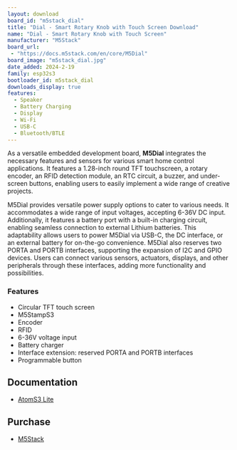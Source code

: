 ```yaml
---
layout: download
board_id: "m5stack_dial"
title: "Dial - Smart Rotary Knob with Touch Screen Download"
name: "Dial - Smart Rotary Knob with Touch Screen"
manufacturer: "M5Stack"
board_url:
 - "https://docs.m5stack.com/en/core/M5Dial"
board_image: "m5stack_dial.jpg"
date_added: 2024-2-19
family: esp32s3
bootloader_id: m5stack_dial
downloads_display: true
features:
  - Speaker
  - Battery Charging
  - Display
  - Wi-Fi
  - USB-C
  - Bluetooth/BTLE
---
```


As a versatile embedded development board, **M5Dial** integrates the necessary features and sensors for various smart home control applications. It features a 1.28-inch round TFT touchscreen, a rotary encoder, an RFID detection module, an RTC circuit, a buzzer, and under-screen buttons, enabling users to easily implement a wide range of creative projects.

M5Dial provides versatile power supply options to cater to various needs. It accommodates a wide range of input voltages, accepting 6-36V DC input. Additionally, it features a battery port with a built-in charging circuit, enabling seamless connection to external Lithium batteries. This adaptability allows users to power M5Dial via USB-C, the DC interface, or an external battery for on-the-go convenience. M5Dial also reserves two PORTA and PORTB interfaces, supporting the expansion of I2C and GPIO devices. Users can connect various sensors, actuators, displays, and other peripherals through these interfaces, adding more functionality and possibilities.

### Features
- Circular TFT touch screen
- M5StampS3
- Encoder
- RFID
- 6-36V voltage input
- Battery charger
- Interface extension: reserved PORTA and PORTB interfaces
- Programmable button

## Documentation

* [AtomS3 Lite](https://docs.m5stack.com/en/core/M5Dial)

## Purchase

* [M5Stack](https://shop.m5stack.com/products/m5stack-dial-esp32-s3-smart-rotary-knob-w-1-28-round-touch-screen)